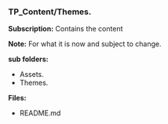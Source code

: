 ### TP_Content/Themes.
**Subscription:** Contains the content

**Note:** For what it is now and subject to change.

**sub folders:**
- Assets.
- Themes.

**Files:** 
- README.md
